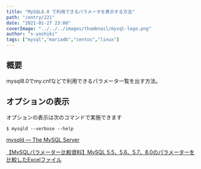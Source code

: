 ```yaml
---
title: "MySQL8.0 で利用できるパラメータを表示する方法"
path: "/entry/221"
date: "2021-01-27 23:00"
coverImage: "../../../images/thumbnail/mysql-logo.png"
author: "s-yoshiki"
tags: ["mysql","mariadb","centos","linux"]
---
```


## 概要

mysql8.0でmy.cnfなどで利用できるパラメータ一覧を出す方法。

## オプションの表示

オプションの表示は次のコマンドで実施できます

```shell
$ mysqld --verbose --help
```

[ mysqld — The MySQL Server](https://dev.mysql.com/doc/refman/8.0/en/mysqld.html)

[【MySQLパラメーター比較資料】MySQL 5.5、5.6、5.7、8.0のパラメーターを比較したExcelファイル](https://www.mysql.com/jp/why-mysql/presentations/mysql-variables-comparison-ja/)
